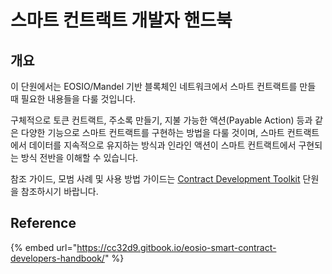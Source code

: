 # 스마트 컨트랙트 개발자 핸드북

## 개요

이 단원에서는 EOSIO/Mandel 기반 블록체인 네트워크에서 스마트 컨트랙트를 만들 때 필요한 내용들을 다룰 것입니다.

구체적으로 토큰 컨트랙트, 주소록 만들기, 지불 가능한 액션(Payable Action) 등과 같은 다양한 기능으로 스마트 컨트랙트를 구현하는 방법을 다룰 것이며, 스마트 컨트랙트에서 데이터를 지속적으로 유지하는 방식과 인라인 액션이 스마트 컨트랙트에서 구현되는 방식 전반을 이해할 수 있습니다.

참조 가이드, 모범 사례 및 사용 방법 가이드는 [Contract Development Toolkit](cdt/cdt-contract-development-toolkit.md) 단원을 참조하시기 바랍니다.

## Reference

{% embed url="https://cc32d9.gitbook.io/eosio-smart-contract-developers-handbook/" %}

